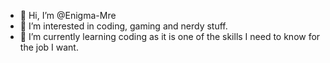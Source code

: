 - 👋 Hi, I’m @Enigma-Mre
- 👀 I’m interested in coding, gaming and nerdy stuff.
- 🌱 I’m currently learning coding as it is one of the skills I need to know for the job I want.
